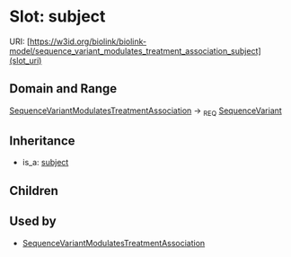 # Slot: subject




URI: [https://w3id.org/biolink/biolink-model/sequence_variant_modulates_treatment_association_subject](slot_uri)
## Domain and Range

[SequenceVariantModulatesTreatmentAssociation](SequenceVariantModulatesTreatmentAssociation.md) ->  <sub>REQ</sub> [SequenceVariant](SequenceVariant.md)
## Inheritance

 *  is_a: [subject](subject.md)
## Children

## Used by

 * [SequenceVariantModulatesTreatmentAssociation](SequenceVariantModulatesTreatmentAssociation.md)

